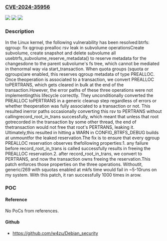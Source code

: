 ### [CVE-2024-35956](https://cve.mitre.org/cgi-bin/cvename.cgi?name=CVE-2024-35956)
![](https://img.shields.io/static/v1?label=Product&message=Linux&color=blue)
![](https://img.shields.io/static/v1?label=Version&message=e85fde5162bf%3C%20945559be6e28%20&color=brighgreen)
![](https://img.shields.io/static/v1?label=Vulnerability&message=n%2Fa&color=brighgreen)

### Description

In the Linux kernel, the following vulnerability has been resolved:btrfs: qgroup: fix qgroup prealloc rsv leak in subvolume operationsCreate subvolume, create snapshot and delete subvolume all usebtrfs_subvolume_reserve_metadata() to reserve metadata for the changesdone to the parent subvolume's fs tree, which cannot be mediated in thenormal way via start_transaction. When quota groups (squota or qgroups)are enabled, this reserves qgroup metadata of type PREALLOC. Once theoperation is associated to a transaction, we convert PREALLOC toPERTRANS, which gets cleared in bulk at the end of the transaction.However, the error paths of these three operations were not implementingthis lifecycle correctly. They unconditionally converted the PREALLOC toPERTRANS in a generic cleanup step regardless of errors or whether theoperation was fully associated to a transaction or not. This resulted inerror paths occasionally converting this rsv to PERTRANS without callingrecord_root_in_trans successfully, which meant that unless that root gotrecorded in the transaction by some other thread, the end of thetransaction would not free that root's PERTRANS, leaking it. Ultimately,this resulted in hitting a WARN in CONFIG_BTRFS_DEBUG builds at unmountfor the leaked reservation.The fix is to ensure that every qgroup PREALLOC reservation observes thefollowing properties:1. any failure before record_root_in_trans is called successfully   results in freeing the PREALLOC reservation.2. after record_root_in_trans, we convert to PERTRANS, and now the   transaction owns freeing the reservation.This patch enforces those properties on the three operations. Withoutit, generic/269 with squotas enabled at mkfs time would fail in ~5-10runs on my system. With this patch, it ran successfully 1000 times in arow.

### POC

#### Reference
No PoCs from references.

#### Github
- https://github.com/w4zu/Debian_security

